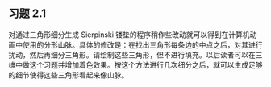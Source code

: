 ## 习题 2.1

对通过三角形细分生成 Sierpinski 镂垫的程序稍作些改动就可以得到在计算机动画中使用的分形山脉。具体的修改是：在找出三角形每条边的中点之后，对其进行扰动，然后再细分三角形。请绘制这些三角形，但不进行填充。以后读者可以在三维中做这个习题并增加着色效果。按这个方法进行几次细分之后，就可以生成足够的细节使得这些三角形看起来像山脉。
